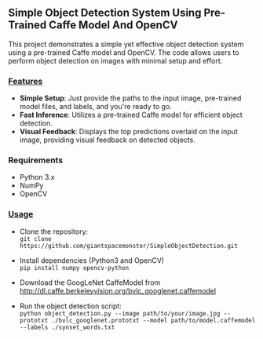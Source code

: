 ## Simple Object Detection System Using Pre-Trained Caffe Model And OpenCV
This project demonstrates a simple yet effective object detection system using a pre-trained Caffe model and OpenCV. The code allows users to perform object detection on images with minimal setup and effort.

### <u>Features</u>
 - <b>Simple Setup</b>: Just provide the paths to the input image, pre-trained model files, and labels, and you're ready to go.
 - <b>Fast Inference</b>: Utilizes a pre-trained Caffe model for efficient object detection.
 - <b>Visual Feedback</b>: Displays the top predictions overlaid on the input image, providing visual feedback on detected objects.
### Requirements
 - Python 3.x
 - NumPy
 - OpenCV
### <u>Usage</u>
 - Clone the repository:  
 `git clone https://github.com/giantspacemonster/SimpleObjectDetection.git`  

 - Install dependencies (Python3 and OpenCV)  
 `pip install numpy opencv-python`  

 - Download the GoogLeNet CaffeModel from http://dl.caffe.berkeleyvision.org/bvlc_googlenet.caffemodel  

 - Run the object detection script:  
 `python object_detection.py --image path/to/your/image.jpg --prototxt ./bvlc_googlenet.prototxt --model path/to/model.caffemodel --labels ./synset_words.txt`